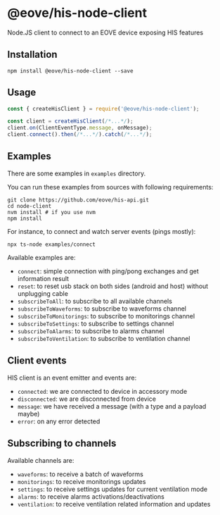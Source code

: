 # @eove/his-node-client

Node.JS client to connect to an EOVE device exposing HIS features

## Installation

```
npm install @eove/his-node-client --save
```

## Usage

```js
const { createHisClient } = require('@eove/his-node-client');

const client = createHisClient(/*...*/);
client.on(ClientEventType.message, onMessage);
client.connect().then(/*...*/).catch(/*...*/);
```

## Examples

There are some examples in `examples` directory.

You can run these examples from sources with following requirements:

```
git clone https://github.com/eove/his-api.git
cd node-client
nvm install # if you use nvm
npm install
```

For instance, to connect and watch server events (pings mostly):

```
npx ts-node examples/connect
```

Available examples are:

- `connect`: simple connection with ping/pong exchanges and get information result
- `reset`: to reset usb stack on both sides (android and host) without unplugging cable
- `subscribeToAll`: to subscribe to all available channels
- `subscribeToWaveforms`: to subscribe to waveforms channel
- `subscribeToMonitorings`: to subscribe to monitorings channel
- `subscribeToSettings`: to subscribe to settings channel
- `subscribeToAlarms`: to subscribe to alarms channel
- `subscribeToVentilation`: to subscribe to ventilation channel

## Client events

HIS client is an event emitter and events are:

- `connected`: we are connected to device in accessory mode
- `disconnected`: we are disconnected from device
- `message`: we have received a message (with a type and a payload maybe)
- `error`: on any error detected

## Subscribing to channels

Available channels are:

- `waveforms`: to receive a batch of waveforms
- `monitorings`: to receive monitorings updates
- `settings`: to receive settings updates for current ventilation mode
- `alarms`: to receive alarms activations/deactivations
- `ventilation`: to receive ventilation related information and updates
